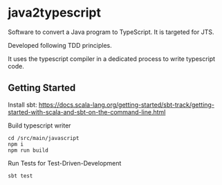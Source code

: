 java2typescript
===============

Software to convert a Java program to TypeScript. It is targeted for JTS.

Developed following TDD principles.

It uses the typescript compiler in a dedicated process to write typescript code.

Getting Started
---------------

Install sbt: https://docs.scala-lang.org/getting-started/sbt-track/getting-started-with-scala-and-sbt-on-the-command-line.html

Build typescript writer

```shell
cd /src/main/javascript
npm i
npm run build
```

Run Tests for Test-Driven-Development

```shell
sbt test
```
